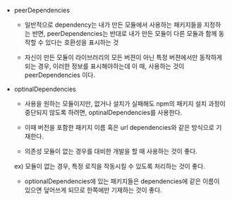 * peerDependencies

  - 일반적으로 dependency는 내가 만든 모듈에서 사용하는 패키지들을 지정하는 반면, peerDependencies는 반대로 내가 만든 모듈이 다른 모듈과 함께 동작할 수 있다는 호환성을 표시하는 것

  - 자신이 만든 모듈이 라이브러리의 모든 버젼이 아닌 특정 버젼에서만 동작하게 되는 경우, 이러한 정보를 표시해야하는데 이 때, 사용하는 것이 peerDependencies 이다.


* optinalDependencies

  - 사용을 원하는 모듈이지만, 없거나 설치가 실패해도 npm의 패키지 설치 과정이 중단되지 않도록 하려면, optinalDependencies를 사용한다.

  - 이때 버전을 포함한 패키지 이름 혹은 url dependencies와 같은 방식으로 기재한다.

  - 의존성 모듈이 없는 경우를 대비한 개발을 할 때 사용하는 것이 좋다.

  ex) 모듈이 없는 경우, 특정 로직을 작동시킬 수 있도록 처리하는 것이 좋다.

  - optionalDependencies에 있는 패키지들은 dependencies에 같은 이름이 있으면 덮어쓰게 되므로 한쪽에만 기재하는 것이 좋다.


